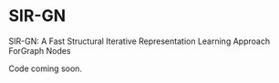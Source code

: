 # SIR-GN
SIR-GN: A Fast Structural Iterative Representation Learning Approach ForGraph Nodes

Code coming soon.
